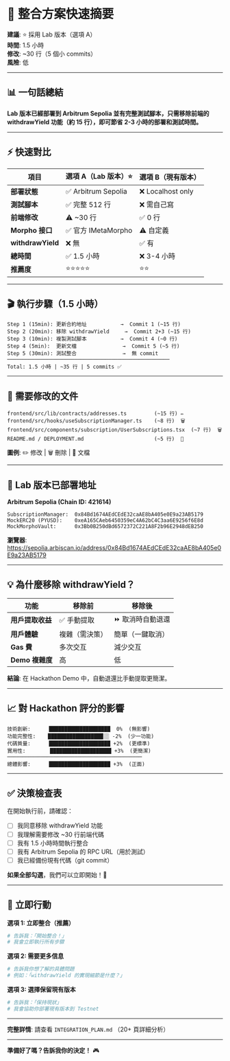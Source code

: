 # 🎯 整合方案快速摘要

**建議**: ⭐ 採用 Lab 版本（選項 A）  
**時間**: 1.5 小時  
**修改**: ~30 行（5 個小 commits）  
**風險**: 低

---

## 📊 一句話總結

**Lab 版本已經部署到 Arbitrum Sepolia 並有完整測試腳本，只需移除前端的 withdrawYield 功能（約 15 行），即可節省 2-3 小時的部署和測試時間。**

---

## ⚡ 快速對比

| 項目 | 選項 A（Lab 版本）⭐ | 選項 B（現有版本）|
|-----|-------------------|------------------|
| **部署狀態** | ✅ Arbitrum Sepolia | ❌ Localhost only |
| **測試腳本** | ✅ 完整 512 行 | ❌ 需自己寫 |
| **前端修改** | ⚠️ ~30 行 | ✅ 0 行 |
| **Morpho 接口** | ✅ 官方 IMetaMorpho | ⚠️ 自定義 |
| **withdrawYield** | ❌ 無 | ✅ 有 |
| **總時間** | ✅ 1.5 小時 | ❌ 3-4 小時 |
| **推薦度** | ⭐⭐⭐⭐⭐ | ⭐⭐ |

---

## 🎬 執行步驟（1.5 小時）

```
Step 1 (15min): 更新合約地址           →  Commit 1 (~15 行)
Step 2 (20min): 移除 withdrawYield     →  Commit 2+3 (~15 行)
Step 3 (10min): 複製測試腳本           →  Commit 4 (~0 行)
Step 4 (5min):  更新文檔               →  Commit 5 (~5 行)
Step 5 (30min): 測試整合               →  無 commit
─────────────────────────────────────────────────────
Total: 1.5 小時 | ~35 行 | 5 commits ✅
```

---

## 🔧 需要修改的文件

```
frontend/src/lib/contracts/addresses.ts         (~15 行) ✏️
frontend/src/hooks/useSubscriptionManager.ts    (~8 行)  🗑️
frontend/src/components/subscription/UserSubscriptions.tsx  (~7 行)  🗑️
README.md / DEPLOYMENT.md                       (~5 行)  📝
```

**圖例**: ✏️ 修改 | 🗑️ 刪除 | 📝 文檔

---

## 🚀 Lab 版本已部署地址

**Arbitrum Sepolia (Chain ID: 421614)**
```
SubscriptionManager:  0x84Bd1674AEdCEdE32caAE8bA405e0E9a23AB5179
MockERC20 (PYUSD):    0xeA165CAeb6450359eC4A62bC4C3aa6E9256f6E8d
MockMorphoVault:      0x3Bb0B250dBd6572372C221A8F2b96E2948dEB250
```

**瀏覽器**: https://sepolia.arbiscan.io/address/0x84Bd1674AEdCEdE32caAE8bA405e0E9a23AB5179

---

## 💡 為什麼移除 withdrawYield？

| 功能 | 移除前 | 移除後 |
|-----|-------|-------|
| **用戶提取收益** | ✅ 手動提取 | ⏩ 取消時自動退還 |
| **用戶體驗** | 複雜（需決策） | 簡單（一鍵取消） |
| **Gas 費** | 多次交互 | 減少交互 |
| **Demo 複雜度** | 高 | 低 |

**結論**: 在 Hackathon Demo 中，自動退還比手動提取更簡潔。

---

## 📈 對 Hackathon 評分的影響

```
技術創新:      ████████████████████  0%  (無影響)
功能完整性:    ██████████████████░░ -2%  (少一功能)
代碼質量:      ████████████████████ +2%  (更標準)
實用性:        ████████████████████ +3%  (更簡潔)
────────────────────────────────────────────
總體影響:      ████████████████████ +3%  (正面)
```

---

## ✅ 決策檢查表

在開始執行前，請確認：

- [ ] 我同意移除 withdrawYield 功能
- [ ] 我理解需要修改 ~30 行前端代碼
- [ ] 我有 1.5 小時時間執行整合
- [ ] 我有 Arbitrum Sepolia 的 RPC URL（用於測試）
- [ ] 我已經備份現有代碼（git commit）

**如果全部勾選**，我們可以立即開始！🚀

---

## 🎯 立即行動

**選項 1: 立即整合（推薦）**
```bash
# 告訴我：「開始整合！」
# 我會立即執行所有步驟
```

**選項 2: 需要更多信息**
```bash
# 告訴我你想了解的具體問題
# 例如：「withdrawYield 的實現細節是什麼？」
```

**選項 3: 選擇保留現有版本**
```bash
# 告訴我：「保持現狀」
# 我會協助你部署現有版本到 Testnet
```

---

**完整詳情**: 請查看 `INTEGRATION_PLAN.md` （20+ 頁詳細分析）

---

**準備好了嗎？告訴我你的決定！** 🎮


